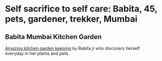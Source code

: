# Self sacrifice to self care: Babita, 45, pets, gardener, trekker, Mumbai

## Babita Mumbai Kitchen Garden

[Amazing kitchen garden keeping](https://nehalsin.github.io/babita-kitchen-garden-mumbai/) by Babita ji who discovers herself everyday in her plants and pets. 
